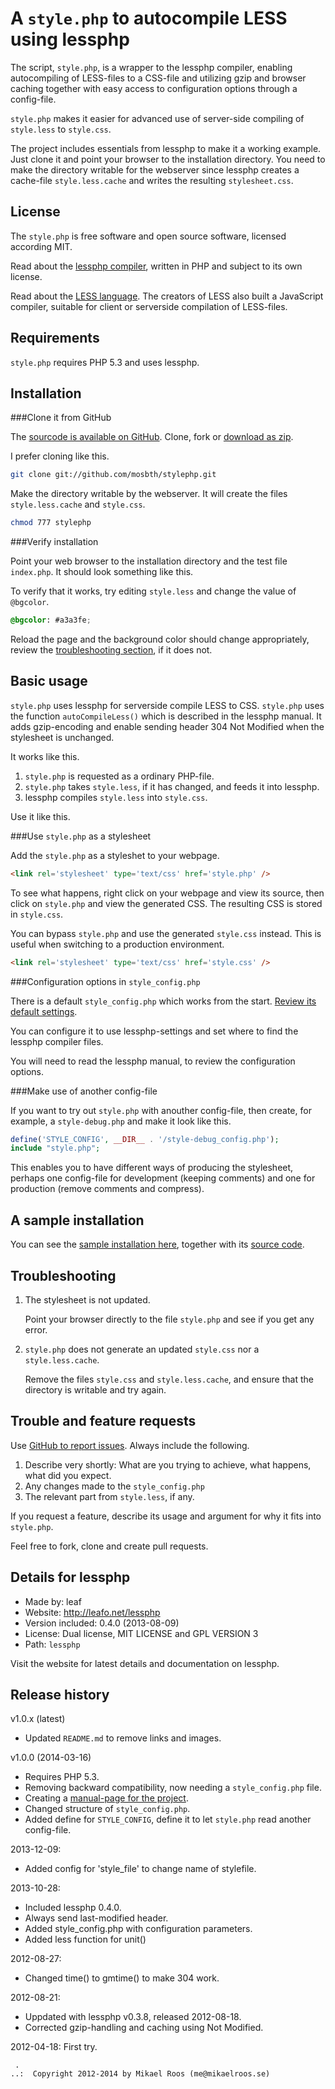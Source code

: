 A `style.php` to autocompile LESS using lessphp
===============================================

The script, `style.php`, is a wrapper to the lessphp compiler, enabling autocompiling of LESS-files to a CSS-file and utilizing gzip and browser caching together with easy access to configuration options through a config-file.

`style.php` makes it easier for advanced use of server-side compiling of `style.less` to `style.css`.

<!--more-->

The project includes essentials from lessphp to make it a working example. Just clone it and point your browser to the installation directory. You need to make the directory writable for the webserver since lessphp creates a cache-file `style.less.cache` and writes the resulting `stylesheet.css`.



License 
--------------------------------------

The `style.php` is free software and open source software, licensed according MIT.

Read about the [lessphp compiler](http://leafo.net/lessphp/), written in PHP and subject to its own license.

Read about the [LESS language](http://lesscss.org/). The creators of LESS also built a JavaScript compiler, suitable for client or serverside compilation of LESS-files.



Requirements 
--------------------------------------

`style.php` requires PHP 5.3 and uses lessphp. 



Installation
--------------------------------------



###Clone it from GitHub

The [sourcode is available on GitHub](https://github.com/mosbth/stylephp). Clone, fork or [download as zip](https://github.com/mosbth/stylephp/archive/master.zip). 

I prefer cloning like this.

```bash
git clone git://github.com/mosbth/stylephp.git
```

Make the directory writable by the webserver. It will create the files `style.less.cache` and `style.css`.

```bash
chmod 777 stylephp
```


###Verify installation

Point your web browser to the installation directory and the test file `index.php`. It should look something like this.

To verify that it works, try editing `style.less` and change the value of `@bgcolor`. 

```css
@bgcolor: #a3a3fe;
```

Reload the page and the background color should change appropriately, review the [troubleshooting section](#trouble), if it does not. 



Basic usage
--------------------------------------

`style.php` uses lessphp for serverside compile LESS to CSS. `style.php` uses the function `autoCompileLess()` which is described in the lessphp manual. It adds gzip-encoding and enable sending header 304 Not Modified when the stylesheet is unchanged.

It works like this.

1. `style.php` is requested as a ordinary PHP-file.
2. `style.php` takes `style.less`, if it has changed, and feeds it into lessphp.
3. lessphp compiles `style.less` into `style.css`.

Use it like this.



###Use `style.php` as a stylesheet

Add the `style.php` as a styleshet to your webpage.

```html
<link rel='stylesheet' type='text/css' href='style.php' />
```

To see what happens, right click on your webpage and view its source, then click on `style.php` and view the generated CSS. The resulting CSS is stored in `style.css`.

You can bypass `style.php` and use the generated `style.css` instead. This is useful when switching to a production environment.

```html
<link rel='stylesheet' type='text/css' href='style.css' />
```



###Configuration options in `style_config.php` 

There is a default `style_config.php` which works from the start. [Review its default settings](https://github.com/mosbth/stylephp/blob/master/style_config.php).

You can configure it to use lessphp-settings and set where to find the lessphp compiler files.

You will need to read the lessphp manual, to review the configuration options.



###Make use of another config-file

If you want to try out `style.php` with anouther config-file, then create, for example, a `style-debug.php` and make it look like this.

```php
define('STYLE_CONFIG', __DIR__ . '/style-debug_config.php');
include "style.php";
```

This enables you to have different ways of producing the stylesheet, perhaps one config-file for development (keeping comments) and one for production (remove comments and compress).



A sample installation 
--------------------------------------

You can see the [sample installation here]([BASEURL]kod-exempel/lessphp), together with its [source code]([BASEURL]kod-exempel/source.php?dir=lessphp).



Troubleshooting 
--------------------------------------

1. The stylesheet is not updated.

    Point your browser directly to the file `style.php` and see if you get any error.


2. `style.php` does not generate an updated `style.css` nor a `style.less.cache`.

    Remove the files `style.css` and `style.less.cache`, and ensure that the directory is writable and try again.



Trouble and feature requests 
--------------------------------------

Use [GitHub to report issues](https://github.com/mosbth/stylephp/issues). Always include the following.

1. Describe very shortly: What are you trying to achieve, what happens, what did you expect.
2. Any changes made to the `style_config.php`
3. The relevant part from `style.less`, if any.

If you request a feature, describe its usage and argument for why it fits into `style.php`.

Feel free to fork, clone and create pull requests.



Details for lessphp
------------------------------------------------

* Made by: leaf
* Website: http://leafo.net/lessphp
* Version included: 0.4.0 (2013-08-09)
* License: Dual license, MIT LICENSE and GPL VERSION 3
* Path: `lessphp`

Visit the website for latest details and documentation on lessphp.



Release history
------------------------------------------------

v1.0.x (latest)

* Updated `README.md` to remove links and images.


v1.0.0 (2014-03-16)

* Requires PHP 5.3.
* Removing backward compatibility, now needing a `style_config.php` file.
* Creating a [manual-page for the project](http://dbwebb.se/opensource/stylephp).
* Changed structure of `style_config.php`.
* Added define for `STYLE_CONFIG`, define it to let `style.php` read another config-file.


2013-12-09:

* Added config for 'style_file' to change name of stylefile.


2013-10-28: 

* Included lessphp 0.4.0.
* Always send last-modified header.
* Added style_config.php with configuration parameters.
* Added less function for unit()


2012-08-27: 

* Changed time() to gmtime() to make 304 work.


2012-08-21: 

* Uppdated with lessphp v0.3.8, released 2012-08-18. 
* Corrected gzip-handling and caching using Not Modified.


2012-04-18: First try.



```
 .   
..:  Copyright 2012-2014 by Mikael Roos (me@mikaelroos.se)
```